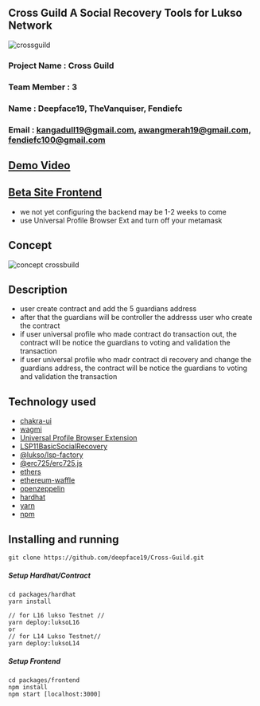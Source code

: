 ## Cross Guild A Social Recovery Tools for Lukso Network
![crossguild](https://user-images.githubusercontent.com/59292798/187340881-8cd1263b-d3b9-402c-88e5-3433e457ce6c.jpg)

### Project Name : Cross Guild
### Team Member : 3
### Name : Deepface19, TheVanquiser, Fendiefc
### Email : kangadull19@gmail.com, awangmerah19@gmail.com, fendiefc100@gmail.com

## [Demo Video](https://youtu.be/mBaL1DKdY0I)

## [Beta Site Frontend](https://cross-guild.web.app)
- we not yet configuring the backend may be 1-2 weeks to come
- use Universal Profile Browser Ext and turn off your metamask

## Concept 
![concept crossbuild](https://user-images.githubusercontent.com/59292798/187372013-11860fc7-0435-4d9a-b033-f5a0e4df1315.png)

## Description 
- user create contract and add the 5 guardians address
- after that the guardians will be controller the addresss user who create the contract
- if user universal profile who made contract do transaction out, the contract will be notice the guardians to voting and validation the transaction
- if user universal profile who madr contract di recovery and change the guardians address, the contract will be notice the guardians to voting and validation the transaction

## Technology used
- [chakra-ui](https://chakra-ui.com/)
- [wagmi](https://wagmi.sh/)
- [Universal Profile Browser Extension](https://docs.lukso.tech/guides/browser-extension/install-browser-extension)
- [LSP11BasicSocialRecovery](https://github.com/lukso-network/lsp-smart-contracts/tree/feat/SocialRecovery/contracts/LSP11BasicSocialRecovery) 
- [@lukso/lsp-factory](https://docs.lukso.tech/tools/lsp-factoryjs/getting-started)
- [@erc725/erc725.js](https://docs.lukso.tech/tools/erc725js/getting-started)
- [ethers](https://ethers.org/)
- [ethereum-waffle](https://ethereum-waffle.readthedocs.io/en/latest/getting-started.html)
- [openzeppelin](https://www.openzeppelin.com/)
- [hardhat](https://hardhat.org/)
- [yarn](https://yarnpkg.com)
- [npm](https://www.npmjs.com/)

## Installing and running
```
git clone https://github.com/deepface19/Cross-Guild.git
```
##### Setup Hardhat/Contract
```
cd packages/hardhat 
yarn install

// for L16 lukso Testnet //
yarn deploy:luksoL16
or 
// for L14 Lukso Testnet//
yarn deploy:luksoL14 
```
##### Setup Frontend
```
cd packages/frontend
npm install 
npm start [localhost:3000]
```
